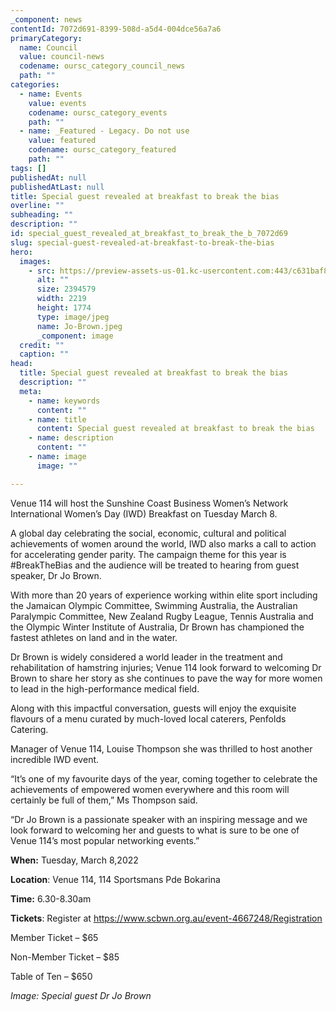 ```yaml
---
_component: news
contentId: 7072d691-8399-508d-a5d4-004dce56a7a6
primaryCategory:
  name: Council
  value: council-news
  codename: oursc_category_council_news
  path: ""
categories:
  - name: Events
    value: events
    codename: oursc_category_events
    path: ""
  - name: _Featured - Legacy. Do not use
    value: featured
    codename: oursc_category_featured
    path: ""
tags: []
publishedAt: null
publishedAtLast: null
title: Special guest revealed at breakfast to break the bias
overline: ""
subheading: ""
description: ""
id: special_guest_revealed_at_breakfast_to_break_the_b_7072d69
slug: special-guest-revealed-at-breakfast-to-break-the-bias
hero:
  images:
    - src: https://preview-assets-us-01.kc-usercontent.com:443/c631baf8-1b46-001f-580c-d0001b68b4a8/1f9cfaed-7436-425e-889e-72cbd24f90d5/Jo-Brown.jpeg
      alt: ""
      size: 2394579
      width: 2219
      height: 1774
      type: image/jpeg
      name: Jo-Brown.jpeg
      _component: image
  credit: ""
  caption: ""
head:
  title: Special guest revealed at breakfast to break the bias
  description: ""
  meta:
    - name: keywords
      content: ""
    - name: title
      content: Special guest revealed at breakfast to break the bias
    - name: description
      content: ""
    - name: image
      image: ""

---
```

Venue 114 will host the Sunshine Coast Business Women’s Network International Women’s Day (IWD) Breakfast on Tuesday March 8.

A global day celebrating the social, economic, cultural and political achievements of women around the world, IWD also marks a call to action for accelerating gender parity. The campaign theme for this year is #BreakTheBias and the audience will be treated to hearing from guest speaker, Dr Jo Brown.

With more than 20 years of experience working within elite sport including the Jamaican Olympic Committee, Swimming Australia, the Australian Paralympic Committee, New Zealand Rugby League, Tennis Australia and the Olympic Winter Institute of Australia, Dr Brown has championed the fastest athletes on land and in the water.

Dr Brown is widely considered a world leader in the treatment and rehabilitation of hamstring injuries; Venue 114 look forward to welcoming Dr Brown to share her story as she continues to pave the way for more women to lead in the high-performance medical field.

Along with this impactful conversation, guests will enjoy the exquisite flavours of a menu curated by much-loved local caterers, Penfolds Catering.

Manager of Venue 114, Louise Thompson she was thrilled to host another incredible IWD event.

“It’s one of my favourite days of the year, coming together to celebrate the achievements of empowered women everywhere and this room will certainly be full of them,” Ms Thompson said.

“Dr Jo Brown is a passionate speaker with an inspiring message and we look forward to welcoming her and guests to what is sure to be one of Venue 114’s most popular networking events.”

**When:** Tuesday, March 8,2022

**Location**: Venue 114, 114 Sportsmans Pde Bokarina

**Time:** 6.30-8.30am

**Tickets**: Register at <https://www.scbwn.org.au/event-4667248/Registration>


Member Ticket – $65

Non-Member Ticket – $85

Table of Ten – $650

*Image: Special guest Dr Jo Brown*
